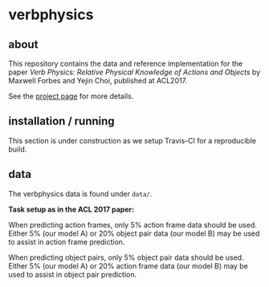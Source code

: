 # verbphysics

## about

This repository contains the data and reference implementation for the paper
_Verb Physics: Relative Physical Knowledge of Actions and Objects_ by Maxwell
Forbes and Yejin Choi, published at ACL2017.

See the [project page](https://uwnlp.github.io/verbphysics/) for more details.

## installation / running

This section is under construction as we setup Travis-CI for a reproducible
build.

## data

The verbphysics data is found under `data/`.

**Task setup as in the ACL 2017 paper:**

When predicting action frames, only 5% action frame data should be used. Either
5% (our model A) or 20% object pair data (our model B) may be used to assist in
action frame prediction.

When predicting object pairs, only 5% object pair data should be used. Either 5%
(our model A) or 20% action frame data (our model B) may be used to assist in
object pair prediction.